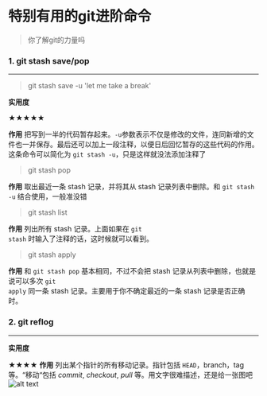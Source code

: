 # 特别有用的git进阶命令

> 你了解git的力量吗



### 1. git stash save/pop

------

> git stash save -u 'let me take a break'

**实用度**

★★★★★

**作用**
把写到一半的代码暂存起来。<code>-u</code>参数表示不仅是修改的文件，连同新增的文件也一并保存。最后还可以加上一段注释，以便日后回忆暂存的这些代码的作用。这条命令可以简化为 <code>git stash -u</code>，只是这样就没法添加注释了

> git stash pop

**作用**
取出最近一条 stash 记录，并将其从 stash 记录列表中删除。和 <code>git stash -u</code> 结合使用，一般准没错

> git stash list

**作用**
列出所有 stash 记录。上面如果在 <code>git stash</code> 时输入了注释的话，这时候就可以看到。

> git stash apply

**作用**
和 <code>git stash pop</code> 基本相同，不过不会把 stash 记录从列表中删除，也就是说可以多次 <code>git apply</code> 同一条 stash 记录。主要用于你不确定最近的一条 stash 记录是否正确时。


### 2. git reflog

------
**实用度**

★★★★
**作用**
列出某个指针的所有移动记录。指针包括 <code>HEAD</code>，branch，tag 等。“移动“包括 <em>commit</em>, <em>checkout</em>, <em>pull</em> 等。用文字很难描述，还是给一张图吧
![alt text](../tree/master/img/git-reflog.png)